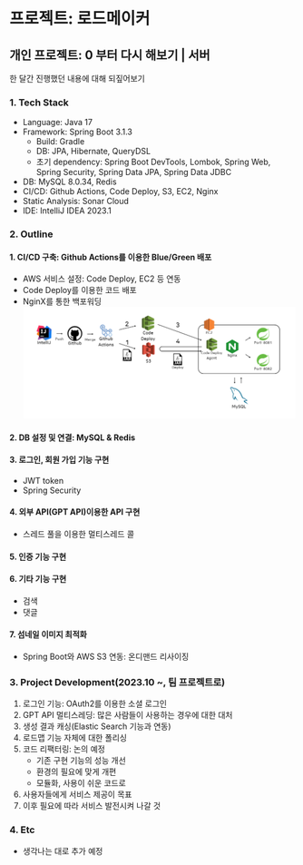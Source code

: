 # 프로젝트: 로드메이커
## 개인 프로젝트: 0 부터 다시 해보기 | 서버
한 달간 진행했던 내용에 대해 되짚어보기
### 1. Tech Stack
- Language: Java 17
- Framework: Spring Boot 3.1.3
  - Build: Gradle
  - DB: JPA, Hibernate, QueryDSL
  - 초기 dependency: Spring Boot DevTools, Lombok, Spring Web, Spring Security, Spring Data JPA, Spring Data JDBC
- DB: MySQL 8.0.34, Redis
- CI/CD: Github Actions, Code Deploy, S3, EC2, Nginx
- Static Analysis: Sonar Cloud
- IDE: IntelliJ IDEA 2023.1
### 2. Outline
#### 1. CI/CD 구축: Github Actions를 이용한 Blue/Green 배포
   - AWS 서비스 설정: Code Deploy, EC2 등 연동
   - Code Deploy를 이용한 코드 배포
   - NginX를 통한 백포워딩
![CI/CD: Blue/Green 무중단 배포](./img/cide_image.png)
#### 2. DB 설정 및 연결: MySQL & Redis
#### 3. 로그인, 회원 가입 기능 구현
   - JWT token
   - Spring Security
#### 4. 외부 API(GPT API)이용한  API 구현
   - 스레드 풀을 이용한 멀티스레드 콜
#### 5. 인증 기능 구현
#### 6. 기타 기능 구현
   - 검색
   - 댓글
#### 7. 섬네일 이미지 최적화
   - Spring Boot와 AWS S3 연동: 온디맨드 리사이징
### 3. Project Development(2023.10 ~, 팀 프로젝트로)
1. 로그인 기능: OAuth2를 이용한 소셜 로그인
2. GPT API 멀티스레딩: 많은 사람들이 사용하는 경우에 대한 대처
3. 생성 결과 캐싱(Elastic Search 기능과 연동)
4. 로드맵 기능 자체에 대한 폴리싱
5. 코드 리팩터링: 논의 예정
   - 기존 구현 기능의 성능 개선
   - 환경의 필요에 맞게 개편
   - 모듈화, 사용이 쉬운 코드로
6. 사용자들에게 서비스 제공이 목표
7. 이후 필요에 따라 서비스 발전시켜 나갈 것
### 4. Etc
- 생각나는 대로 추가 예정